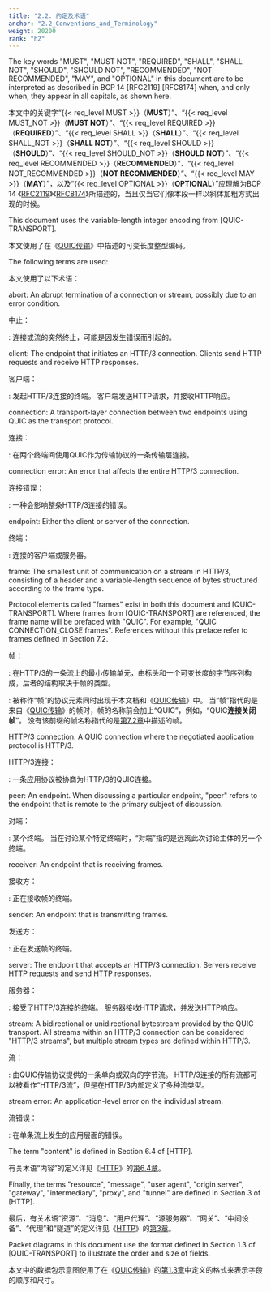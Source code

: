 ```yaml
---
title: "2.2. 约定及术语"
anchor: "2.2_Conventions_and_Terminology"
weight: 20200
rank: "h2"
---
```


The key words "MUST", "MUST NOT", "REQUIRED", "SHALL", "SHALL NOT", "SHOULD", "SHOULD NOT", "RECOMMENDED", "NOT RECOMMENDED", "MAY", and "OPTIONAL" in this document are to be interpreted as described in BCP 14 [RFC2119] [RFC8174] when, and only when, they appear in all capitals, as shown here.

本文中的关键字“{{< req_level MUST >}}（**MUST**）”、“{{< req_level MUST_NOT >}}（**MUST NOT**）”、“{{< req_level REQUIRED >}}（**REQUIRED**）”、“{{< req_level SHALL >}}（**SHALL**）”、“{{< req_level SHALL_NOT >}}（**SHALL NOT**）”、“{{< req_level SHOULD >}}（**SHOULD**）”、“{{< req_level SHOULD_NOT >}}（**SHOULD NOT**）”、“{{< req_level RECOMMENDED >}}（**RECOMMENDED**）”、“{{< req_level NOT_RECOMMENDED >}}（**NOT RECOMMENDED**）”、“{{< req_level MAY >}}（**MAY**）”，以及“{{< req_level OPTIONAL >}}（**OPTIONAL**）”应理解为BCP 14 《[RFC2119](https://www.rfc-editor.org/info/rfc2119)》《[RFC8174](https://www.rfc-editor.org/info/rfc8174)》所描述的，当且仅当它们像本段一样以斜体加粗方式出现的时候。

This document uses the variable-length integer encoding from [QUIC-TRANSPORT].

本文使用了在《[QUIC传输]()》中描述的可变长度整型编码。

The following terms are used:

本文使用了以下术语：

abort:
An abrupt termination of a connection or stream, possibly due to an error condition.

中止：

:   连接或流的突然终止，可能是因发生错误而引起的。

client:
The endpoint that initiates an HTTP/3 connection. Clients send HTTP requests and receive HTTP responses.

客户端：

:   发起HTTP/3连接的终端。
客户端发送HTTP请求，并接收HTTP响应。

connection:
A transport-layer connection between two endpoints using QUIC as the transport protocol.

连接：

:   在两个终端间使用QUIC作为传输协议的一条传输层连接。

connection error:
An error that affects the entire HTTP/3 connection.

连接错误：

:   一种会影响整条HTTP/3连接的错误。

endpoint:
Either the client or server of the connection.

终端：

:   连接的客户端或服务器。

frame:
The smallest unit of communication on a stream in HTTP/3, consisting of a header and a variable-length sequence of bytes structured according to the frame type.

Protocol elements called "frames" exist in both this document and [QUIC-TRANSPORT]. Where frames from [QUIC-TRANSPORT] are referenced, the frame name will be prefaced with "QUIC". For example, "QUIC CONNECTION_CLOSE frames". References without this preface refer to frames defined in Section 7.2.

帧：

:   在HTTP/3的一条流上的最小传输单元，由标头和一个可变长度的字节序列构成，后者的结构取决于帧的类型。

:   被称作“帧”的协议元素同时出现于本文档和《[QUIC传输]()》中。
当“帧”指代的是来自《[QUIC传输]()》的帧时，帧的名称前会加上“QUIC”，例如，“QUIC**连接关闭帧**”。
没有该前缀的帧名称指代的是[第7.2章]()中描述的帧。

HTTP/3 connection:
A QUIC connection where the negotiated application protocol is HTTP/3.

HTTP/3连接：

:   一条应用协议被协商为HTTP/3的QUIC连接。

peer:
An endpoint. When discussing a particular endpoint, "peer" refers to the endpoint that is remote to the primary subject of discussion.

对端：

:   某个终端。
当在讨论某个特定终端时，“对端”指的是远离此次讨论主体的另一个终端。

receiver:
An endpoint that is receiving frames.

接收方：

:   正在接收帧的终端。

sender:
An endpoint that is transmitting frames.

发送方：

:   正在发送帧的终端。

server:
The endpoint that accepts an HTTP/3 connection. Servers receive HTTP requests and send HTTP responses.

服务器：

:   接受了HTTP/3连接的终端。
服务器接收HTTP请求，并发送HTTP响应。

stream:
A bidirectional or unidirectional bytestream provided by the QUIC transport. All streams within an HTTP/3 connection can be considered "HTTP/3 streams", but multiple stream types are defined within HTTP/3.

流：

:   由QUIC传输协议提供的一条单向或双向的字节流。
HTTP/3连接的所有流都可以被看作“HTTP/3流”，但是在HTTP/3内部定义了多种流类型。

stream error:
An application-level error on the individual stream.

流错误：

:   在单条流上发生的应用层面的错误。

The term "content" is defined in Section 6.4 of [HTTP].

有关术语“内容”的定义详见《[HTTP]()》的[第6.4章]()。

Finally, the terms "resource", "message", "user agent", "origin server", "gateway", "intermediary", "proxy", and "tunnel" are defined in Section 3 of [HTTP].

最后，有关术语“资源”、“消息”、“用户代理”、“源服务器”、“网关”、“中间设备”、“代理”和“隧道”的定义详见《[HTTP]()》的[第3章]()。

Packet diagrams in this document use the format defined in Section 1.3 of [QUIC-TRANSPORT] to illustrate the order and size of fields.

本文中的数据包示意图使用了在《[QUIC传输]()》的[第1.3章]()中定义的格式来表示字段的顺序和尺寸。
